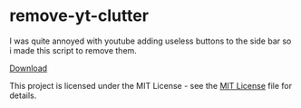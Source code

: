 # remove-yt-clutter

I was quite annoyed with youtube adding useless buttons to the side bar so i made this script to remove them.

[Download](https://github.com/weyh/remove-yt-clutter/releases/latest/download/rmytc.js)

This project is licensed under the MIT License - see the [MIT License](LICENSE) file for details.
